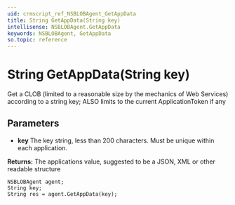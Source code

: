 ```yaml
---
uid: crmscript_ref_NSBLOBAgent_GetAppData
title: String GetAppData(String key)
intellisense: NSBLOBAgent.GetAppData
keywords: NSBLOBAgent, GetAppData
so.topic: reference
---
```


# String GetAppData(String key)

Get a CLOB (limited to a reasonable size by the mechanics of Web Services) according to a string key; ALSO limits to the current ApplicationToken if any

## Parameters

* **key** The key string, less than 200 characters. Must be unique within each application.

**Returns:** The applications value, suggested to be a JSON, XML or other readable structure

```crmscript
NSBLOBAgent agent;
String key;
String res = agent.GetAppData(key);
```


